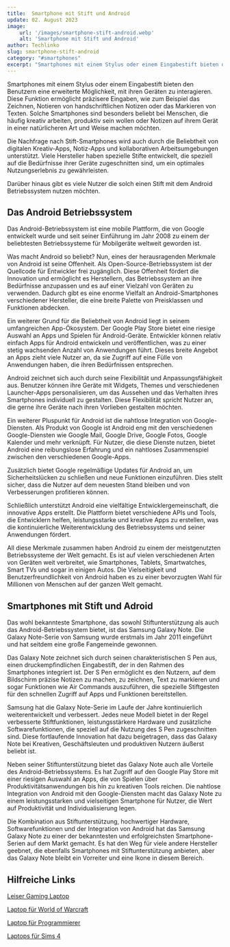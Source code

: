 ```yaml
---
title:  Smartphone mit Stift und Android
update: 02. August 2023
image:
    url: '/images/smartphone-stift-android.webp' 
    alt: 'Smartphone mit Stift und Android'
author: Techlinko
slug: smartphone-stift-android
category: "#smartphones"
excerpt: "Smartphones mit einem Stylus oder einem Eingabestift bieten den Benutzern eine erweiterte Möglichkeit, mit ihren Geräten zu interagieren."
---
```

 
Smartphones mit einem Stylus oder einem Eingabestift bieten den Benutzern eine erweiterte Möglichkeit, mit ihren Geräten zu interagieren. Diese Funktion ermöglicht präzisere Eingaben, wie zum Beispiel das Zeichnen, Notieren von handschriftlichen Notizen oder das Markieren von Texten. Solche Smartphones sind besonders beliebt bei Menschen, die häufig kreativ arbeiten, produktiv sein wollen oder Notizen auf ihrem Gerät in einer natürlicheren Art und Weise machen möchten.

Die Nachfrage nach Stift-Smartphones wird auch durch die Beliebtheit von digitalen Kreativ-Apps, Notiz-Apps und kollaborativen Arbeitsumgebungen unterstützt. Viele Hersteller haben spezielle Stifte entwickelt, die speziell auf die Bedürfnisse ihrer Geräte zugeschnitten sind, um ein optimales Nutzungserlebnis zu gewährleisten.

Darüber hinaus gibt es viele Nutzer die solch einen Stift mit dem Android Betriebssystem nutzen möchten.

## Das Android Betriebssystem

Das Android-Betriebssystem ist eine mobile Plattform, die von Google entwickelt wurde und seit seiner Einführung im Jahr 2008 zu einem der beliebtesten Betriebssysteme für Mobilgeräte weltweit geworden ist.

Was macht Android so beliebt? Nun, eines der herausragenden Merkmale von Android ist seine Offenheit. Als Open-Source-Betriebssystem ist der Quellcode für Entwickler frei zugänglich. Diese Offenheit fördert die Innovation und ermöglicht es Herstellern, das Betriebssystem an ihre Bedürfnisse anzupassen und es auf einer Vielzahl von Geräten zu verwenden. Dadurch gibt es eine enorme Vielfalt an Android-Smartphones verschiedener Hersteller, die eine breite Palette von Preisklassen und Funktionen abdecken.

Ein weiterer Grund für die Beliebtheit von Android liegt in seinem umfangreichen App-Ökosystem. Der Google Play Store bietet eine riesige Auswahl an Apps und Spielen für Android-Geräte. Entwickler können relativ einfach Apps für Android entwickeln und veröffentlichen, was zu einer stetig wachsenden Anzahl von Anwendungen führt. Dieses breite Angebot an Apps zieht viele Nutzer an, da sie Zugriff auf eine Fülle von Anwendungen haben, die ihren Bedürfnissen entsprechen.

Android zeichnet sich auch durch seine Flexibilität und Anpassungsfähigkeit aus. Benutzer können ihre Geräte mit Widgets, Themes und verschiedenen Launcher-Apps personalisieren, um das Aussehen und das Verhalten ihres Smartphones individuell zu gestalten. Diese Flexibilität spricht Nutzer an, die gerne ihre Geräte nach ihren Vorlieben gestalten möchten.

Ein weiterer Pluspunkt für Android ist die nahtlose Integration von Google-Diensten. Als Produkt von Google ist Android eng mit den verschiedenen Google-Diensten wie Google Mail, Google Drive, Google Fotos, Google Kalender und mehr verknüpft. Für Nutzer, die diese Dienste nutzen, bietet Android eine reibungslose Erfahrung und ein nahtloses Zusammenspiel zwischen den verschiedenen Google-Apps.

Zusätzlich bietet Google regelmäßige Updates für Android an, um Sicherheitslücken zu schließen und neue Funktionen einzuführen. Dies stellt sicher, dass die Nutzer auf dem neuesten Stand bleiben und von Verbesserungen profitieren können.

Schließlich unterstützt Android eine vielfältige Entwicklergemeinschaft, die innovative Apps erstellt. Die Plattform bietet verschiedene APIs und Tools, die Entwicklern helfen, leistungsstarke und kreative Apps zu erstellen, was die kontinuierliche Weiterentwicklung des Betriebssystems und seiner Anwendungen fördert.

All diese Merkmale zusammen haben Android zu einem der meistgenutzten Betriebssysteme der Welt gemacht. Es ist auf vielen verschiedenen Arten von Geräten weit verbreitet, wie Smartphones, Tablets, Smartwatches, Smart TVs und sogar in einigen Autos. Die Vielseitigkeit und Benutzerfreundlichkeit von Android haben es zu einer bevorzugten Wahl für Millionen von Menschen auf der ganzen Welt gemacht.

## Smartphones mit Stift und Adroid

Das wohl bekannteste Smartphone, das sowohl Stiftunterstützung als auch das Android-Betriebssystem bietet, ist das Samsung Galaxy Note. Die Galaxy Note-Serie von Samsung wurde erstmals im Jahr 2011 eingeführt und hat seitdem eine große Fangemeinde gewonnen.

Das Galaxy Note zeichnet sich durch seinen charakteristischen S Pen aus, einen druckempfindlichen Eingabestift, der in den Rahmen des Smartphones integriert ist. Der S Pen ermöglicht es den Nutzern, auf dem Bildschirm präzise Notizen zu machen, zu zeichnen, Text zu markieren und sogar Funktionen wie Air Commands auszuführen, die spezielle Stiftgesten für den schnellen Zugriff auf Apps und Funktionen bereitstellen.

Samsung hat die Galaxy Note-Serie im Laufe der Jahre kontinuierlich weiterentwickelt und verbessert. Jedes neue Modell bietet in der Regel verbesserte Stiftfunktionen, leistungsstärkere Hardware und zusätzliche Softwarefunktionen, die speziell auf die Nutzung des S Pen zugeschnitten sind. Diese fortlaufende Innovation hat dazu beigetragen, dass das Galaxy Note bei Kreativen, Geschäftsleuten und produktiven Nutzern äußerst beliebt ist.

Neben seiner Stiftunterstützung bietet das Galaxy Note auch alle Vorteile des Android-Betriebssystems. Es hat Zugriff auf den Google Play Store mit einer riesigen Auswahl an Apps, die von Spielen über Produktivitätsanwendungen bis hin zu kreativen Tools reichen. Die nahtlose Integration von Android mit den Google-Diensten macht das Galaxy Note zu einem leistungsstarken und vielseitigen Smartphone für Nutzer, die Wert auf Produktivität und Individualisierung legen.

Die Kombination aus Stiftunterstützung, hochwertiger Hardware, Softwarefunktionen und der Integration von Android hat das Samsung Galaxy Note zu einer der bekanntesten und erfolgreichsten Smartphone-Serien auf dem Markt gemacht. Es hat den Weg für viele andere Hersteller geebnet, die ebenfalls Smartphones mit Stiftunterstützung anbieten, aber das Galaxy Note bleibt ein Vorreiter und eine Ikone in diesem Bereich.


## Hilfreiche Links

[Leiser Gaming Laptop](/leiser-gaming-laptop)

[Laptop für World of Warcraft](/geeigneter-laptop-wow)

[Laptop für Programmierer](/laptop-programmierer)

[Laptops für Sims 4](/laptops-fuer-sims-4)